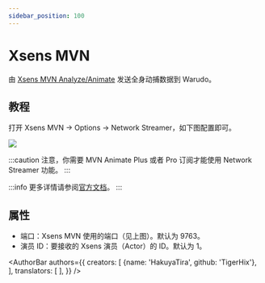 ```yaml
---
sidebar_position: 100
---
```


# Xsens MVN

由 [Xsens MVN Analyze/Animate](https://base.xsens.com/s/motion-capture-mvn-software?language=en\_US) 发送全身动捕数据到 Warudo。

## 教程

打开 Xsens MVN → Options → Network Streamer，如下图配置即可。

![](/doc-img/zh-xens-1.webp)

:::caution
注意，你需要 MVN Animate Plus 或者 Pro 订阅才能使用 Network Streamer 功能。
:::

:::info
更多详情请参阅[官方文档](https://base.xsens.com/s/article/MVN-Unity-Live-Plugin?language=en\_US)。
:::

## 属性

* 端口：Xsens MVN 使用的端口（见上图）。默认为 9763。
* 演员 ID：要接收的 Xsens 演员（Actor）的 ID。默认为 1。

<AuthorBar authors={{
  creators: [
    {name: 'HakuyaTira', github: 'TigerHix'},
  ],
  translators: [
  ],
}} />